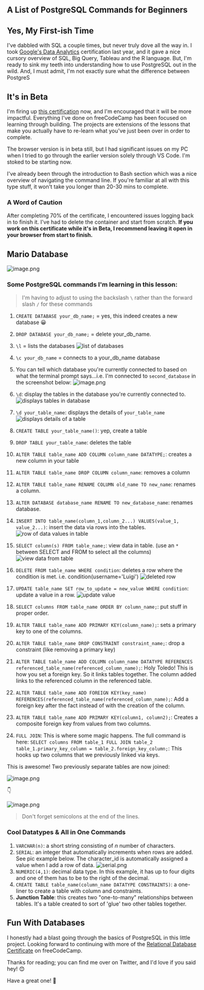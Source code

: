 ## A List of PostgreSQL Commands for Beginners

## Yes, My First-ish Time

I've dabbled with SQL a couple times, but never truly dove all the way in. I took [Google's Data Analytics](https://grow.google/certificates/data-analytics/#?modal_active=none) certification last year, and it gave a nice cursory overview of SQL, Big Query, Tableau and the R language. But, I'm ready to sink my teeth into understanding how to use PostgreSQL out in the wild. And, I must admit, I'm not exactly sure what the difference between PostgreS

## It's in Beta

I'm firing up [this certification](https://www.freecodecamp.org/learn/relational-database/) now, and I'm encouraged that it will be more impactful. Everything I've done on freeCodeCamp has been focused on learning through building. The projects are extensions of the lessons that make you actually have to re-learn what you've just been over in order to complete. 

The browser version is in beta still, but I had significant issues on my PC when I tried to go through the earlier version solely through VS Code. I'm stoked to be starting now.

I've already been through the introduction to Bash section which was a nice overview of navigating the command line. If you're familiar at all with this type stuff, it won't take you longer than 20-30 mins to complete.

### A Word of Caution

After completing 70% of the certificate, I encountered issues logging back in to finish it. I've had to delete the container and start from scratch. **If you work on this certificate while it's in Beta, I recommend leaving it open in your browser from start to finish.**

## Mario Database


![image.png](https://cdn.hashnode.com/res/hashnode/image/upload/v1649005400878/O3C1C9YuT.png)

### Some PostgreSQL commands I'm learning in this lesson:

> I'm having to adjust to using the backslash `\` rather than the forward slash `/` for these commands

1. `CREATE DATABASE your_db_name;` = yes, this indeed creates a new database 😀
1. `DROP DATABASE your_db_name;` = delete your_db_name.
1. `\l` = lists the databases 
![list of databases](https://cdn.hashnode.com/res/hashnode/image/upload/v1649007630717/pgdGzETzH.png)
1. `\c your_db_name` = connects to a your_db_name database
1. You can tell which database you're currently connected to based on what the terminal prompt says...i.e. I'm connected to `second_database` in the screenshot below:
![image.png](https://cdn.hashnode.com/res/hashnode/image/upload/v1649005956123/dn8Tz1xjR.png)
1. `\d`: display the tables in the database you're currently connected to. 
![displays tables in database](https://cdn.hashnode.com/res/hashnode/image/upload/v1649007576392/P5-E6jUJp.png)
1. `\d your_table_name`: displays the details of `your_table_name` ![displays details of a table](https://cdn.hashnode.com/res/hashnode/image/upload/v1649007535723/3pZ8yRGob.png)

1. `CREATE TABLE your_table_name()`: yep, create a table
1. `DROP TABLE your_table_name`: deletes the table
1. `ALTER TABLE table_name ADD COLUMN column_name DATATYPE;`: creates a new column in your table
1. `ALTER TABLE table_name DROP COLUMN column_name`: removes a column
1. `ALTER TABLE table_name RENAME COLUMN old_name TO new_name`: renames a column.
1. `ALTER DATABASE database_name RENAME TO new_database_name`: renames database.
1. `INSERT INTO table_name(column_1,column_2...) VALUES(value_1, value_2...)`: insert the data via rows into the tables. 
![row of data values in table](https://cdn.hashnode.com/res/hashnode/image/upload/v1649008296545/GQop6MX1O.png)
1. `SELECT column(s) FROM table_name;`: view data in table. (use an `*` between SELECT and FROM to select all the columns)
![view data from table](https://cdn.hashnode.com/res/hashnode/image/upload/v1649009102890/BXUUXhQZd.png)
1. `DELETE FROM table_name WHERE condition`: deletes a row where the condition is met. i.e. condition(username='Luigi') 
![deleted row](https://cdn.hashnode.com/res/hashnode/image/upload/v1649009377587/16smZ3jf3.png)
1. `UPDATE table_name SET row_to_update = new_value WHERE condition`: update a value in a row.
![update value](https://cdn.hashnode.com/res/hashnode/image/upload/v1649030923990/-FFb8rpjP.png)
1. `SELECT columns FROM table_name ORDER BY column_name;`: put stuff in proper order.
1. `ALTER TABLE table_name ADD PRIMARY KEY(column_name);`: sets a primary key to one of the columns.
1. `ALTER TABLE table_name DROP CONSTRAINT constraint_name;`: drop a constraint (like removing a primary key)
1. `ALTER TABLE table_name ADD COLUMN column_name DATATYPE REFERENCES referenced_table_name(referenced_column_name);`: Holy Toledo! This is how you set a foreign key. So it links tables together. The column added links to the referenced column in the referenced table. 
1. `ALTER TABLE table_name ADD FOREIGN KEY(key_name) REFERENCES(referenced_table_name(referenced_column_name);`: Add a foreign key after the fact instead of with the creation of the column.
1. `ALTER TABLE table_name ADD PRIMARY KEY(column1, column2);`: Creates a composite foreign key from values from two columns.
1. `FULL JOIN`: This is where some magic happens. The full command is here: `SELECT columns FROM table_1 FULL JOIN table_2 table_1.primary_key_column = table_2.foreign_key_column;`: This hooks up two columns that we previously linked via keys.

This is awesome! Two previously separate tables are now joined: 

![image.png](https://cdn.hashnode.com/res/hashnode/image/upload/v1649363289895/baPSI_tUC.png)

👇

![image.png](https://cdn.hashnode.com/res/hashnode/image/upload/v1649363259311/bHlYL6Ey-.png)

> Don't forget semicolons at the end of the lines. 

### Cool Datatypes & All in One Commands

1. `VARCHAR(n)`: a short string consisting of *n* number of characters.
1. `SERIAL`: an integer that automatically increments when rows are added. See pic example below. The character_id is automatically assigned a value when I add a row of data.
![serial.png](https://cdn.hashnode.com/res/hashnode/image/upload/v1649030226037/q5BRgi1mm.png)
1. `NUMERIC(4,1)`: decimal data type. In this example, it has up to four digits and one of them has to be to the right of the decimal. 
1. `CREATE TABLE table_name(column_name DATATYPE CONSTRAINTS)`: a one-liner to create a table with column and constraints.
1. **Junction Table**: this creates two "one-to-many" relationships between tables. It's a table created to sort of 'glue' two other tables together.

## Fun With Databases

I honestly had a blast going through the basics of PostgreSQL in this little project. Looking forward to continuing with more of the [Relational Database Certificate](https://www.freecodecamp.org/learn/relational-database/) on freeCodeCamp.

Thanks for reading; you can find me over on Twitter, and I'd love if you said hey! 😊

Have a great one! 👋